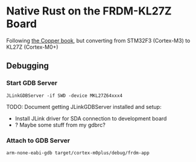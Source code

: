 # Native Rust on the FRDM-KL27Z Board

Following [the Copper book](https://japaric.github.io/copper/), but converting from STM32F3 (Cortex-M3) to KL27Z (Cortex-M0+)

## Debugging

### Start GDB Server

`JLinkGDBServer -if SWD -device MKL27Z64xxx4`

TODO: Document getting JLinkGDBServer installed and setup:

* Install JLink driver for SDA connection to development board
* ? Maybe some stuff from my gdbrc?

### Attach to GDB Server

`arm-none-eabi-gdb target/cortex-m0plus/debug/frdm-app`

